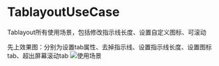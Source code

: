 # TablayoutUseCase
Tablayout所有使用场景，包括修改指示线长度、设置自定义图标、可滚动


先上效果图：分别为设置tab属性、去掉指示线、设置指示线长度、设置图标tab、超出屏幕滚动tab
![使用场景](http://upload-images.jianshu.io/upload_images/8669504-9506687adbd61b84.gif?imageMogr2/auto-orient/strip%7CimageView2/2/w/1240)
